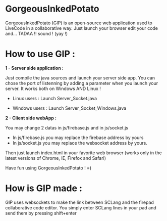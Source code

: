 # GorgeousInkedPotato

  GorgeousInkedPotato (GIP) is an open-source web application used to LiveCode in a collaborative way.
  Just launch your browser edit your code and... TADAA !! sound ! (yay !)

# How to use GIP :

<b>1 - Server side application :</b>

Just compile the java sources and launch your server side app.
You can chose the port of listenning by adding a parameter when you launch your server.
It works both on Windows AND Linux !

* Linux users : Launch Server_Socket.java

* Windows users : Launch Server_Socket_Windows.java

<b>2 - Client side webApp :</b>

You may change 2 datas in js/firebase.js and in js/socket.js<br/>
* In js/firebase.js you may replace the firebase address by yours
* In js/socket.js you may replace the websocket address by yours.

Then just launch index.html in your favorite web browser (works only in the latest versions of Chrome, IE, Firefox and Safari)

Have fun using GorgeousInkedPotato ! =)

# How is GIP made :

GIP uses websockets to make the link between SCLang and the firepad collaborative code editor.
You simply enter SCLang lines in your pad and send them by pressing shift+enter
